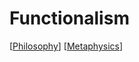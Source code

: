 # Functionalism

[[Philosophy]] [[Metaphysics]]

[//begin]: # "Autogenerated link references for markdown compatibility"
[Philosophy]: philosophy "Philosophy"
[Metaphysics]: metaphysics "Metaphysics"
[//end]: # "Autogenerated link references"